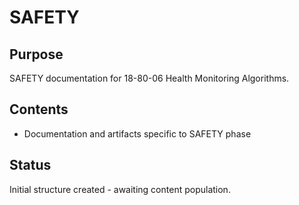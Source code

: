 # SAFETY

## Purpose
SAFETY documentation for 18-80-06 Health Monitoring Algorithms.

## Contents
- Documentation and artifacts specific to SAFETY phase

## Status
Initial structure created - awaiting content population.
